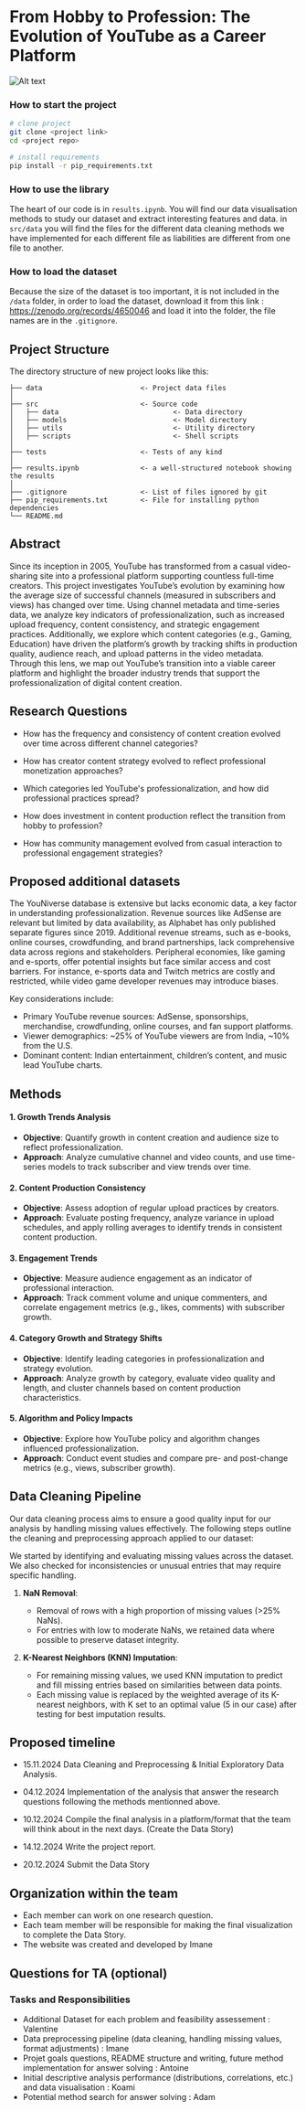# From Hobby to Profession: The Evolution of YouTube as a Career Platform

![Alt text](./youniverse.png "YouNiverse")


### How to start the project
```bash
# clone project
git clone <project link>
cd <project repo>

# install requirements
pip install -r pip_requirements.txt
```



### How to use the library
The heart of our code is in ```results.ipynb```. You will find our data visualisation methods to study our dataset and extract interesting features and data.
in ```src/data``` you will find the files for the different data cleaning methods we have implemented for each different file as liabilities are different from one file to another.

### How to load the dataset
Because the size of the dataset is too important, it is not included in the ```/data``` folder, in order to load the dataset,  download it from this link : https://zenodo.org/records/4650046 and load it into the folder, the file names are in the ```.gitignore```.

## Project Structure

The directory structure of new project looks like this:

```
├── data                        <- Project data files
│
├── src                         <- Source code
│   ├── data                            <- Data directory
│   ├── models                          <- Model directory
│   ├── utils                           <- Utility directory
│   ├── scripts                         <- Shell scripts
│
├── tests                       <- Tests of any kind
│
├── results.ipynb               <- a well-structured notebook showing the results
│
├── .gitignore                  <- List of files ignored by git
├── pip_requirements.txt        <- File for installing python dependencies
└── README.md
```



## Abstract

Since its inception in 2005, YouTube has transformed from a casual video-sharing site into
a professional platform supporting countless full-time creators. This project investigates
YouTube’s evolution by examining how the average size of successful channels (measured in
subscribers and views) has changed over time. Using channel metadata and time-series data,
we analyze key indicators of professionalization, such as increased upload frequency, content
consistency, and strategic engagement practices. Additionally, we explore which content categories
(e.g., Gaming, Education) have driven the platform’s growth by tracking shifts in production quality,
audience reach, and upload patterns in the video metadata. Through this lens, we map out YouTube’s
transition into a viable career platform and highlight the broader industry trends that support
the professionalization of digital content creation.

## Research Questions

- How has the frequency and consistency of content creation evolved over time across different channel categories? 

- How has creator content strategy evolved to reflect professional monetization approaches?

- Which categories led YouTube's professionalization, and how did professional practices spread?

- How does investment in content production reflect the transition from hobby to profession?

- How has community management evolved from casual interaction to professional engagement strategies?

## Proposed additional datasets

The YouNiverse database is extensive but lacks economic data, a key factor in understanding professionalization. Revenue sources like AdSense are relevant but limited by data availability, as Alphabet has only published separate figures since 2019. Additional revenue streams, such as e-books, online courses, crowdfunding, and brand partnerships, lack comprehensive data across regions and stakeholders. Peripheral economies, like gaming and e-sports, offer potential insights but face similar access and cost barriers. For instance, e-sports data and Twitch metrics are costly and restricted, while video game developer revenues may introduce biases.

Key considerations include:
- Primary YouTube revenue sources: AdSense, sponsorships, merchandise, crowdfunding, online courses, and fan support platforms.
- Viewer demographics: ~25% of YouTube viewers are from India, ~10% from the U.S.
- Dominant content: Indian entertainment, children’s content, and music lead YouTube charts.

## Methods

#### 1. Growth Trends Analysis

- **Objective**: Quantify growth in content creation and audience size to reflect professionalization.
- **Approach**: Analyze cumulative channel and video counts, and use time-series models to track subscriber and view trends over time.

#### 2. Content Production Consistency

- **Objective**: Assess adoption of regular upload practices by creators.
- **Approach**: Evaluate posting frequency, analyze variance in upload schedules, and apply rolling averages to identify trends in consistent content production.

#### 3. Engagement Trends

- **Objective**: Measure audience engagement as an indicator of professional interaction.
- **Approach**: Track comment volume and unique commenters, and correlate engagement metrics (e.g., likes, comments) with subscriber growth.

#### 4. Category Growth and Strategy Shifts

- **Objective**: Identify leading categories in professionalization and strategy evolution.
- **Approach**: Analyze growth by category, evaluate video quality and length, and cluster channels based on content production characteristics.

#### 5. Algorithm and Policy Impacts

- **Objective**: Explore how YouTube policy and algorithm changes influenced professionalization.
- **Approach**: Conduct event studies and compare pre- and post-change metrics (e.g., views, subscriber growth).

## Data Cleaning Pipeline

Our data cleaning process aims to ensure a good quality input for our analysis by handling missing values effectively. The following steps outline the cleaning and preprocessing approach applied to our dataset:

We started by identifying and evaluating missing values across the dataset. We also checked for inconsistencies or unusual entries that may require specific handling.

1. **NaN Removal**:
   - Removal of rows with a high proportion of missing values (>25% NaNs).
   - For entries with low to moderate NaNs, we retained data where possible to preserve dataset integrity.

2. **K-Nearest Neighbors (KNN) Imputation**:
   - For remaining missing values, we used KNN imputation to predict and fill missing entries based on similarities between data points.
   - Each missing value is replaced by the weighted average of its K-nearest neighbors, with K set to an optimal value (5 in our case) after testing for best imputation results.

## Proposed timeline

- 15.11.2024 Data Cleaning and Preprocessing & Initial Exploratory Data Analysis.

- 04.12.2024 Implementation of the analysis that answer the research questions following the methods mentionned above.

- 10.12.2024 Compile the final analysis in a platform/format that the team will think about in the next days. (Create the Data Story)

- 14.12.2024 Write the project report.

- 20.12.2024 Submit the Data Story

## Organization within the team

- Each member can work on one research question.
- Each team member will be responsible for making the final visualization to complete the Data Story.
- The website was created and developed by Imane
  
## Questions for TA (optional)




### Tasks and Responsibilities
- Additional Dataset for each problem and feasibility assessement : Valentine
- Data preprocessing pipeline (data cleaning, handling missing values, format adjustments) : Imane
- Projet goals questions, README structure and writing, future method implementation for answer solving : Antoine
- Initial descriptive analysis performance (distributions, correlations, etc.) and data visualisation : Koami
- Potential method search for answer solving : Adam


